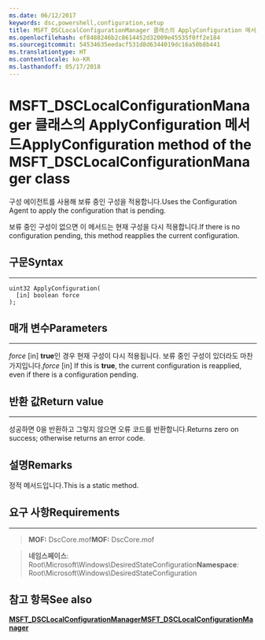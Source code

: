 ```yaml
---
ms.date: 06/12/2017
keywords: dsc,powershell,configuration,setup
title: MSFT_DSCLocalConfigurationManager 클래스의 ApplyConfiguration 메서드
ms.openlocfilehash: ef8488246b2c8614452d32009e45535f0ff2e184
ms.sourcegitcommit: 54534635eedacf531d8d6344019dc16a50b8b441
ms.translationtype: HT
ms.contentlocale: ko-KR
ms.lasthandoff: 05/17/2018
---
```

# <a name="applyconfiguration-method-of-the-msftdsclocalconfigurationmanager-class"></a><span data-ttu-id="a8058-103">MSFT_DSCLocalConfigurationManager 클래스의 ApplyConfiguration 메서드</span><span class="sxs-lookup"><span data-stu-id="a8058-103">ApplyConfiguration method of the MSFT_DSCLocalConfigurationManager class</span></span>

<span data-ttu-id="a8058-104">구성 에이전트를 사용해 보류 중인 구성을 적용합니다.</span><span class="sxs-lookup"><span data-stu-id="a8058-104">Uses the Configuration Agent to apply the configuration that is pending.</span></span>

<span data-ttu-id="a8058-105">보류 중인 구성이 없으면 이 메서드는 현재 구성을 다시 적용합니다.</span><span class="sxs-lookup"><span data-stu-id="a8058-105">If there is no configuration pending, this method reapplies the current configuration.</span></span>


## <a name="syntax"></a><span data-ttu-id="a8058-106">구문</span><span class="sxs-lookup"><span data-stu-id="a8058-106">Syntax</span></span>
------

```mof
uint32 ApplyConfiguration(
  [in] boolean force
);
```

## <a name="parameters"></a><span data-ttu-id="a8058-107">매개 변수</span><span class="sxs-lookup"><span data-stu-id="a8058-107">Parameters</span></span>
----------

<span data-ttu-id="a8058-108">*force* \[in\] **true**인 경우 현재 구성이 다시 적용됩니다. 보류 중인 구성이 있더라도 마찬가지입니다.</span><span class="sxs-lookup"><span data-stu-id="a8058-108">*force* \[in\] If this is **true**, the current configuration is reapplied, even if there is a configuration pending.</span></span>

## <a name="return-value"></a><span data-ttu-id="a8058-109">반환 값</span><span class="sxs-lookup"><span data-stu-id="a8058-109">Return value</span></span>
------------

<span data-ttu-id="a8058-110">성공하면 0을 반환하고 그렇지 않으면 오류 코드를 반환합니다.</span><span class="sxs-lookup"><span data-stu-id="a8058-110">Returns zero on success; otherwise returns an error code.</span></span>

## <a name="remarks"></a><span data-ttu-id="a8058-111">설명</span><span class="sxs-lookup"><span data-stu-id="a8058-111">Remarks</span></span>

<span data-ttu-id="a8058-112">정적 메서드입니다.</span><span class="sxs-lookup"><span data-stu-id="a8058-112">This is a static method.</span></span>

## <a name="requirements"></a><span data-ttu-id="a8058-113">요구 사항</span><span class="sxs-lookup"><span data-stu-id="a8058-113">Requirements</span></span>
------------
><span data-ttu-id="a8058-114">**MOF:** DscCore.mof</span><span class="sxs-lookup"><span data-stu-id="a8058-114">**MOF:** DscCore.mof</span></span>

><span data-ttu-id="a8058-115">**네임스페이스**: Root\Microsoft\Windows\DesiredStateConfiguration</span><span class="sxs-lookup"><span data-stu-id="a8058-115">**Namespace**: Root\Microsoft\Windows\DesiredStateConfiguration</span></span>


## <a name="see-also"></a><span data-ttu-id="a8058-116">참고 항목</span><span class="sxs-lookup"><span data-stu-id="a8058-116">See also</span></span>


[<span data-ttu-id="a8058-117">**MSFT_DSCLocalConfigurationManager**</span><span class="sxs-lookup"><span data-stu-id="a8058-117">**MSFT_DSCLocalConfigurationManager**</span></span>](msft-dsclocalconfigurationmanager.md)